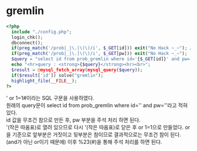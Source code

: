 # gremlin
~~~php
<?php
  include "./config.php";
  login_chk();
  dbconnect();
  if(preg_match('/prob|_|\.|\(\)/i', $_GET[id])) exit("No Hack ~_~"); // do not try to attack another table, database!
  if(preg_match('/prob|_|\.|\(\)/i', $_GET[pw])) exit("No Hack ~_~");
  $query = "select id from prob_gremlin where id='{$_GET[id]}' and pw='{$_GET[pw]}'";
  echo "<hr>query : <strong>{$query}</strong><hr><br>";
  $result = @mysql_fetch_array(mysql_query($query));
  if($result['id']) solve("gremlin");
  highlight_file(__FILE__);
?>
~~~

' or 1=1#이라는 SQL 구문을 사용하였다.   
원래의 query문이 select id from prob_gremlin where id='' and pw=''라고 적혀 있다.   
id 값을 무조건 참으로 만든 후, pw 부분을 주석 처리 하면 된다.   
'(작은 따옴표)로 열려 있으므로 다시 '(작은 따옴표)로 닫은 후 or 1=1으로 만들었다. or을 기준으로 앞부분은 거짓이고 뒷부분은 참이므로 결과적으로는 무조건 참이 된다.(and가 아닌 or이기 때문에) 이후 %23(#)을 통해 주석 처리를 하면 된다.
